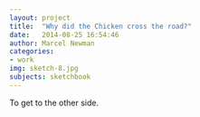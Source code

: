 ```yaml
---
layout: project
title:  "Why did the Chicken cross the road?"
date:   2014-08-25 16:54:46
author: Marcel Newman
categories:
- work
img: sketch-8.jpg
subjects: sketchbook
---
```

To get to the other side.